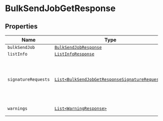 

# BulkSendJobGetResponse



## Properties

| Name | Type | Description | Notes |
|------------ | ------------- | ------------- | -------------|
| `bulkSendJob` | [```BulkSendJobResponse```](BulkSendJobResponse.md) |    |  |
| `listInfo` | [```ListInfoResponse```](ListInfoResponse.md) |    |  |
| `signatureRequests` | [```List<BulkSendJobGetResponseSignatureRequests>```](BulkSendJobGetResponseSignatureRequests.md) |  Contains information about the Signature Requests sent in bulk.  |  |
| `warnings` | [```List<WarningResponse>```](WarningResponse.md) |  A list of warnings.  |  |



